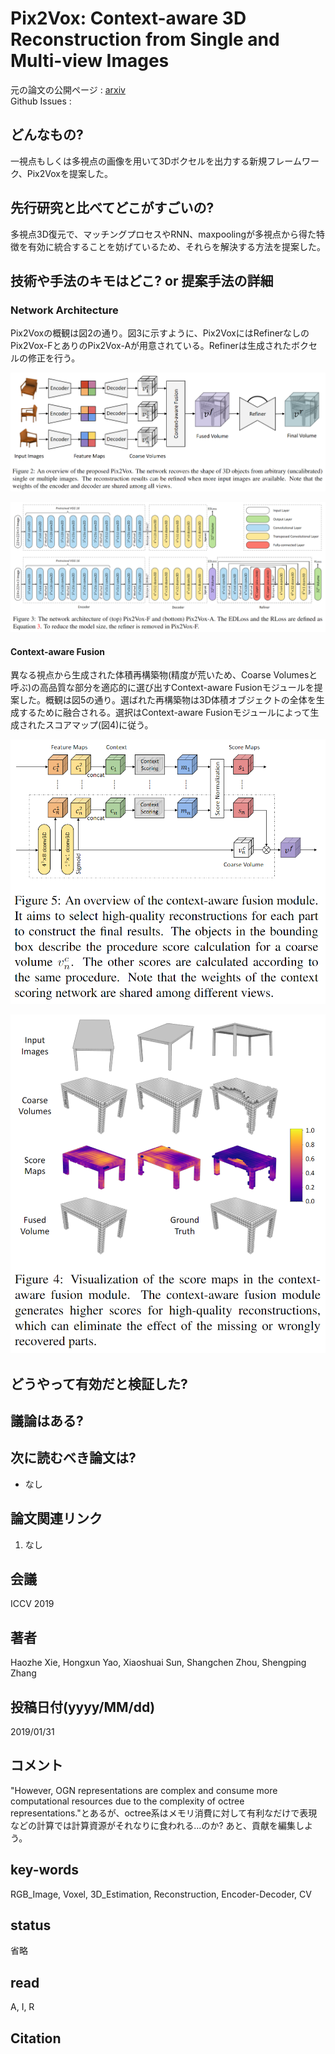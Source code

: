 # Pix2Vox: Context-aware 3D Reconstruction from Single and Multi-view Images

元の論文の公開ページ : [arxiv](https://arxiv.org/abs/1901.11153)  
Github Issues : 

## どんなもの?
一視点もしくは多視点の画像を用いて3Dボクセルを出力する新規フレームワーク、Pix2Voxを提案した。

## 先行研究と比べてどこがすごいの?
多視点3D復元で、マッチングプロセスやRNN、maxpoolingが多視点から得た特徴を有効に統合することを妨げているため、それらを解決する方法を提案した。

## 技術や手法のキモはどこ? or 提案手法の詳細
### Network Architecture
Pix2Voxの概観は図2の通り。図3に示すように、Pix2VoxにはRefinerなしのPix2Vox-FとありのPix2Vox-Aが用意されている。Refinerは生成されたボクセルの修正を行う。

![fig2](img/PC3RfSaMI/fig2.png)

![fig3](img/PC3RfSaMI/fig3.png)

#### Context-aware Fusion
異なる視点から生成された体積再構築物(精度が荒いため、Coarse Volumesと呼ぶ)の高品質な部分を適応的に選び出すContext-aware Fusionモジュールを提案した。概観は図5の通り。選ばれた再構築物は3D体積オブジェクトの全体を生成するために融合される。選択はContext-aware Fusionモジュールによって生成されたスコアマップ(図4)に従う。

![fig5](img/PC3RfSaMI/fig5.png)

![fig4](img/PC3RfSaMI/fig4.png)

## どうやって有効だと検証した?

## 議論はある?

## 次に読むべき論文は?
- なし

## 論文関連リンク
1. なし

## 会議
ICCV 2019

## 著者
Haozhe Xie, Hongxun Yao, Xiaoshuai Sun, Shangchen Zhou, Shengping Zhang

## 投稿日付(yyyy/MM/dd)
2019/01/31

## コメント
"However, OGN representations are complex and consume more computational resources due to the complexity of octree representations."とあるが、octree系はメモリ消費に対して有利なだけで表現などの計算では計算資源がそれなりに食われる...のか?
あと、貢献を編集しよう。

## key-words
RGB_Image, Voxel, 3D_Estimation, Reconstruction, Encoder-Decoder, CV

## status
省略

## read
A, I, R

## Citation
